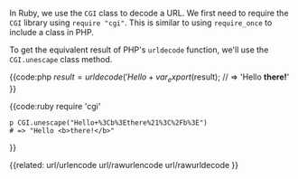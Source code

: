 In Ruby, we use the `CGI` class to decode a URL. We first need to require the
`CGI` library using `require "cgi"`. This is similar to using `require_once`
to include a class in PHP.

To get the equivalent result of PHP's `urldecode` function, we'll use the
`CGI.unescape` class method.


{{code:php
    $result = urldecode('Hello+%3Cb%3Ethere%21%3C%2Fb%3E');
    var_export($result);
    // => 'Hello <b>there!</b>'
}}


{{code:ruby
    require 'cgi'

    p CGI.unescape("Hello+%3Cb%3Ethere%21%3C%2Fb%3E")
    # => "Hello <b>there!</b>"
}}


{{related:
    url/urlencode 
    url/rawurlencode 
    url/rawurldecode
}}


